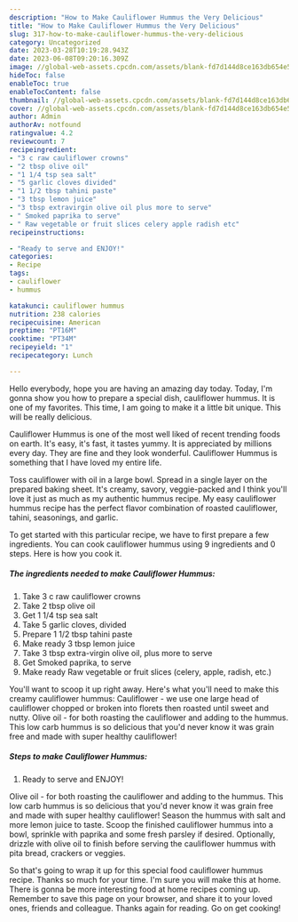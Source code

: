 ```yaml
---
description: "How to Make Cauliflower Hummus the Very Delicious"
title: "How to Make Cauliflower Hummus the Very Delicious"
slug: 317-how-to-make-cauliflower-hummus-the-very-delicious
category: Uncategorized
date: 2023-03-28T10:19:28.943Z
date: 2023-06-08T09:20:16.309Z
image: //global-web-assets.cpcdn.com/assets/blank-fd7d144d8ce163db654e5a02c40b08a2775adb7897d16e4062681dc7e1b2800f.png
hideToc: false
enableToc: true
enableTocContent: false
thumbnail: //global-web-assets.cpcdn.com/assets/blank-fd7d144d8ce163db654e5a02c40b08a2775adb7897d16e4062681dc7e1b2800f.png
cover: //global-web-assets.cpcdn.com/assets/blank-fd7d144d8ce163db654e5a02c40b08a2775adb7897d16e4062681dc7e1b2800f.png
author: Admin
authorAv: notfound
ratingvalue: 4.2
reviewcount: 7
recipeingredient:
- "3 c raw cauliflower crowns"
- "2 tbsp olive oil"
- "1 1/4 tsp sea salt"
- "5 garlic cloves divided"
- "1 1/2 tbsp tahini paste"
- "3 tbsp lemon juice"
- "3 tbsp extravirgin olive oil plus more to serve"
- " Smoked paprika to serve"
- " Raw vegetable or fruit slices celery apple radish etc"
recipeinstructions:

- "Ready to serve and ENJOY!"
categories:
- Recipe
tags:
- cauliflower
- hummus

katakunci: cauliflower hummus 
nutrition: 238 calories
recipecuisine: American
preptime: "PT16M"
cooktime: "PT34M"
recipeyield: "1"
recipecategory: Lunch

---
```



Hello everybody, hope you are having an amazing day today. Today, I'm gonna show you how to prepare a special dish, cauliflower hummus. It is one of my favorites. This time, I am going to make it a little bit unique. This will be really delicious.

Cauliflower Hummus is one of the most well liked of recent trending foods on earth. It's easy, it's fast, it tastes yummy. It is appreciated by millions every day. They are fine and they look wonderful. Cauliflower Hummus is something that I have loved my entire life.

Toss cauliflower with oil in a large bowl. Spread in a single layer on the prepared baking sheet. It&#39;s creamy, savory, veggie-packed and I think you&#39;ll love it just as much as my authentic hummus recipe. My easy cauliflower hummus recipe has the perfect flavor combination of roasted cauliflower, tahini, seasonings, and garlic.


To get started with this particular recipe, we have to first prepare a few ingredients. You can cook cauliflower hummus using 9 ingredients and 0 steps. Here is how you cook it.

<!--inarticleads1-->

##### The ingredients needed to make Cauliflower Hummus:

1. Take 3 c raw cauliflower crowns
1. Take 2 tbsp olive oil
1. Get 1 1/4 tsp sea salt
1. Take 5 garlic cloves, divided
1. Prepare 1 1/2 tbsp tahini paste
1. Make ready 3 tbsp lemon juice
1. Take 3 tbsp extra-virgin olive oil, plus more to serve
1. Get  Smoked paprika, to serve
1. Make ready  Raw vegetable or fruit slices (celery, apple, radish, etc.)


You&#39;ll want to scoop it up right away. Here&#39;s what you&#39;ll need to make this creamy cauliflower hummus: Cauliflower - we use one large head of cauliflower chopped or broken into florets then roasted until sweet and nutty. Olive oil - for both roasting the cauliflower and adding to the hummus. This low carb hummus is so delicious that you&#39;d never know it was grain free and made with super healthy cauliflower! 

<!--inarticleads2-->

##### Steps to make Cauliflower Hummus:


1. Ready to serve and ENJOY!

Olive oil - for both roasting the cauliflower and adding to the hummus. This low carb hummus is so delicious that you&#39;d never know it was grain free and made with super healthy cauliflower! Season the hummus with salt and more lemon juice to taste. Scoop the finished cauliflower hummus into a bowl, sprinkle with paprika and some fresh parsley if desired. Optionally, drizzle with olive oil to finish before serving the cauliflower hummus with pita bread, crackers or veggies. 

So that's going to wrap it up for this special food cauliflower hummus recipe. Thanks so much for your time. I'm sure you will make this at home. There is gonna be more interesting food at home recipes coming up. Remember to save this page on your browser, and share it to your loved ones, friends and colleague. Thanks again for reading. Go on get cooking!
